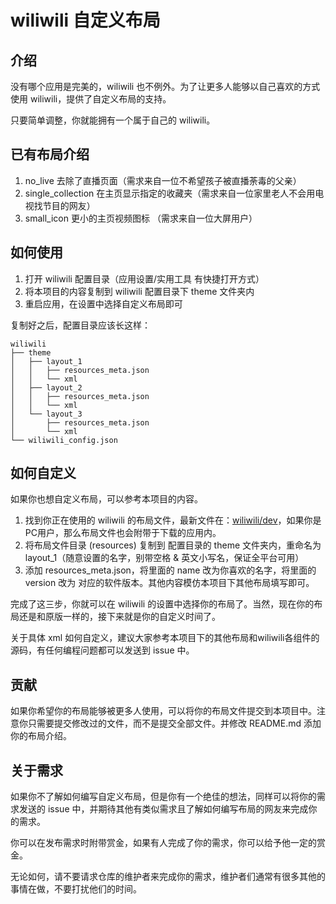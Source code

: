 # wiliwili 自定义布局

## 介绍

没有哪个应用是完美的，wiliwili 也不例外。为了让更多人能够以自己喜欢的方式使用 wiliwili，提供了自定义布局的支持。

只要简单调整，你就能拥有一个属于自己的 wiliwili。

## 已有布局介绍

1. no_live 去除了直播页面（需求来自一位不希望孩子被直播荼毒的父亲）
2. single_collection 在主页显示指定的收藏夹（需求来自一位家里老人不会用电视找节目的网友）
3. small_icon 更小的主页视频图标 （需求来自一位大屏用户）

## 如何使用

1. 打开 wiliwili 配置目录（应用设置/实用工具 有快捷打开方式）
2. 将本项目的内容复制到 wiliwili 配置目录下 theme 文件夹内
3. 重启应用，在设置中选择自定义布局即可

复制好之后，配置目录应该长这样：

```
wiliwili
├── theme
│   ├── layout_1
│   │   ├── resources_meta.json
│   │   └── xml
│   ├── layout_2
│   │   ├── resources_meta.json
│   │   └── xml
│   └── layout_3
│       ├── resources_meta.json
│       └── xml
└── wiliwili_config.json
```

## 如何自定义

如果你也想自定义布局，可以参考本项目的内容。

1. 找到你正在使用的 wiliwili 的布局文件，最新文件在：[wiliwili/dev](https://github.com/xfangfang/wiliwili/tree/dev/resources)，如果你是PC用户，那么布局文件也会附带于下载的应用内。
2. 将布局文件目录 (resources) 复制到 配置目录的 theme 文件夹内，重命名为 layout_1（随意设置的名字，别带空格 & 英文小写名，保证全平台可用）
3. 添加 resources_meta.json，将里面的 name 改为你喜欢的名字，将里面的 version 改为 对应的软件版本。其他内容模仿本项目下其他布局填写即可。

完成了这三步，你就可以在 wiliwili 的设置中选择你的布局了。当然，现在你的布局还是和原版一样的，接下来就是你的自定义时间了。

关于具体 xml 如何自定义，建议大家参考本项目下的其他布局和wiliwili各组件的源码，有任何编程问题都可以发送到 issue 中。

## 贡献

如果你希望你的布局能够被更多人使用，可以将你的布局文件提交到本项目中。注意你只需要提交修改过的文件，而不是提交全部文件。并修改 README.md 添加你的布局介绍。

## 关于需求

如果你不了解如何编写自定义布局，但是你有一个绝佳的想法，同样可以将你的需求发送的 issue 中，并期待其他有类似需求且了解如何编写布局的网友来完成你的需求。

你可以在发布需求时附带赏金，如果有人完成了你的需求，你可以给予他一定的赏金。

无论如何，请不要请求仓库的维护者来完成你的需求，维护者们通常有很多其他的事情在做，不要打扰他们的时间。

